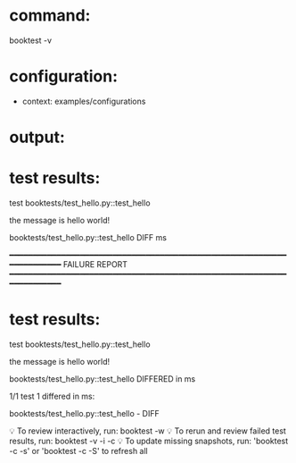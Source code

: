 # command:

booktest -v

# configuration:

 * context: examples/configurations

# output:


# test results:

test booktests/test_hello.py::test_hello

  the message is hello world!

booktests/test_hello.py::test_hello DIFF <number> ms


━━━━━━━━━━━━━━━━━━━━━━━━━━━━━━━━━━━━━━━━━━━━━━━━━━━━━━━━━━━━━━━━━━━━━━
FAILURE REPORT
━━━━━━━━━━━━━━━━━━━━━━━━━━━━━━━━━━━━━━━━━━━━━━━━━━━━━━━━━━━━━━━━━━━━━━


# test results:

test booktests/test_hello.py::test_hello

  the message is hello world!

booktests/test_hello.py::test_hello DIFFERED in <number> ms


1/1 test 1 differed in <number> ms:

  booktests/test_hello.py::test_hello - DIFF


💡 To review interactively, run: booktest -w
💡 To rerun and review failed test results, run: booktest -v -i -c
💡 To update missing snapshots, run: 'booktest -c -s' or 'booktest -c -S' to refresh all


